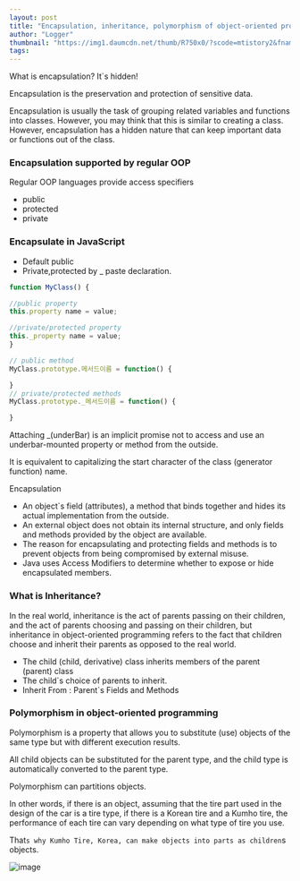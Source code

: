 ```yaml
---
layout: post
title: "Encapsulation, inheritance, polymorphism of object-oriented programming"
author: "Logger"
thumbnail: "https://img1.daumcdn.net/thumb/R750x0/?scode=mtistory2&fname=https%3A%2F%2Ft1.daumcdn.net%2Fcfile%2Ftistory%2F2535B84F55E3DAAD2B"
tags: 
---
```



What is encapsulation? It`s hidden!

Encapsulation is the preservation and protection of sensitive data.

Encapsulation is usually the task of grouping related variables and functions into classes. However, you may think that this is similar to creating a class. However, encapsulation has a hidden nature that can keep important data or functions out of the class.

### Encapsulation supported by regular OOP

Regular OOP languages provide access specifiers

- public
- protected
- private

### Encapsulate in JavaScript

- Default public
- Private,protected by _ paste declaration.

```js
function MyClass() {

//public property
this.property name = value;

//private/protected property
this._property name = value;
}

// public method
MyClass.prototype.메서드이름 = function() {

}
// private/protected methods
MyClass.prototype._메서드이름 = function() {

}
```

Attaching _(underBar) is an implicit promise not to access and use an underbar-mounted property or method from the outside.

It is equivalent to capitalizing the start character of the class (generator function) name.

Encapsulation

- An object`s field (attributes), a method that binds together and hides its actual implementation from the outside.
- An external object does not obtain its internal structure, and only fields and methods provided by the object are available.
- The reason for encapsulating and protecting fields and methods is to prevent objects from being compromised by external misuse.
- Java uses Access Modifiers to determine whether to expose or hide encapsulated members.

### What is Inheritance?

In the real world, inheritance is the act of parents passing on their children, and the act of parents choosing and passing on their children, but inheritance in object-oriented programming refers to the fact that children choose and inherit their parents as opposed to the real world.

- The child (child, derivative) class inherits members of the parent (parent) class
- The child`s choice of parents to inherit.
- Inherit From : Parent`s Fields and Methods

### Polymorphism in object-oriented programming

Polymorphism is a property that allows you to substitute (use) objects of the same type but with different execution results.

All child objects can be substituted for the parent type, and the child type is automatically converted to the parent type.

Polymorphism can partitions objects.

In other words, if there is an object, assuming that the tire part used in the design of the car is a tire type, if there is a Korean tire and a Kumho tire, the performance of each tire can vary depending on what type of tire you use.

That`s why Kumho Tire, Korea, can make objects into parts as children`s objects.

![image](https://t1.daumcdn.net/cfile/tistory/2535B84F55E3DAAD2B)